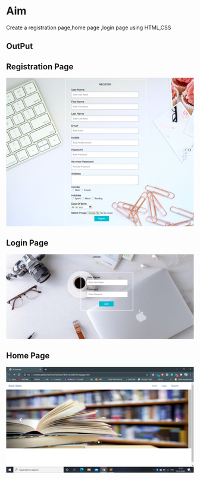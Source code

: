 # Aim
Create a registration page,home page ,login page using HTML,CSS
## OutPut
## Registration Page
![output](RegistrationHtml.png)
## Login Page
![output](LoginOutput.png)
## Home Page
![output](HomePage.png)
